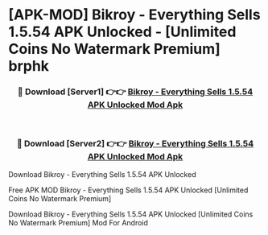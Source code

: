 # [APK-MOD] Bikroy - Everything Sells 1.5.54 APK Unlocked - [Unlimited Coins No Watermark Premium] brphk



<div align="center">
<h3>🔴 Download [Server1] 👉👉 <a href="https://momento.my/?title=Bikroy_-_Everything_Sells_1.5.54_APK_Unlocked">Bikroy - Everything Sells 1.5.54 APK Unlocked Mod Apk</a></h3><br>

<h3>🔴 Download [Server2] 👉👉 <a href="https://momento.my/?title=Bikroy_-_Everything_Sells_1.5.54_APK_Unlocked">Bikroy - Everything Sells 1.5.54 APK Unlocked Mod Apk</a></h3>
</div>



Download Bikroy - Everything Sells 1.5.54 APK Unlocked 

Free APK MOD Bikroy - Everything Sells 1.5.54 APK Unlocked [Unlimited Coins No Watermark Premium]

Download Bikroy - Everything Sells 1.5.54 APK Unlocked [Unlimited Coins No Watermark Premium] Mod For Android
